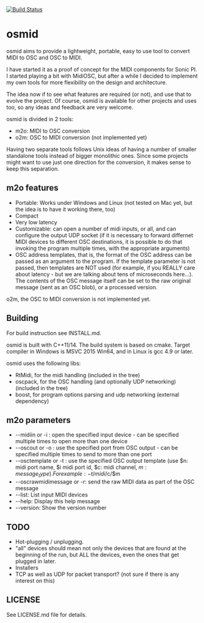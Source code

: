 [![Build Status](https://travis-ci.org/llloret/osmid.svg?branch=master)](https://travis-ci.org/llloret/osmid)

# osmid

osmid aims to provide a lightweight, portable, easy to use tool to convert MIDI to OSC and OSC to MIDI.

I have started it as a proof of concept for the MIDI components for Sonic PI. I started playing a bit with MidiOSC, but after a while I decided to implement my own tools for more flexibility on the design and architecture.

The idea now if to see what features are required (or not), and use that to evolve the project. Of course, osmid is available for other projects and uses too, so any ideas and feedback are very welcome.

osmid is divided in 2 tools:
* m2o: MIDI to OSC conversion
* o2m: OSC to MIDI conversion (not implemented yet)

Having two separate tools follows Unix ideas of having a number of smaller standalone tools instead of bigger monolithic ones. Since some projects might want to use just one direction for the conversion, it makes sense to keep this separation.

## m2o features
* Portable: Works under Windows and Linux (not tested on Mac yet, but the idea is to have it working there, too)
* Compact
* Very low latency
* Customizable: can open a number of midi inputs, or all, and can configure the output UDP socket (if it is necessary to forward differnet MIDI devices to different OSC destinations, it is possible to do that invoking the program multiple times, with the appropriate arguments)
* OSC address templates, that is, the format of the OSC address can be passed as an argument to the program. If the template parameter is not passed, then templates are NOT used (for example, if you REALLY care about latency - but we are talking about tens of microseconds here...). The contents of the OSC message itself can be set to the raw original message (sent as an OSC blob), or a processed version.


o2m, the OSC to MIDI conversion is not implemented yet.

## Building
For build instruction see INSTALL.md.

osmid is built with C++11/14. The build system is based on cmake. Target compiler in Windows is MSVC 2015 Win64, and in Linux is gcc 4.9 or later.

osmid uses the following libs:
* RtMidi, for the midi handling (included in the tree)
* oscpack, for the OSC handling (and optionally UDP networking) (included in the tree)
* boost, for program options parsing and udp networking (external dependency) 


## m2o parameters
* --midiin or -i <MIDI Input device>: open the specified input device - can be specified multiple times to open more than one device
* --oscout or -o <UDP port number>: use the specified port from OSC output - can be specified multiple times to send to more than one port
* --osctemplate or -t <OSC template>: use the specified OSC output template (use $n: midi port name, $i midi port id, $c: midi channel, $m: message_type). For example: -t /midi/$c/$m
* --oscrawmidimessage or -r: send the raw MIDI data as part of the OSC message
* --list: List input MIDI devices
* --help: Display this help message
* --version: Show the version number


## TODO
* Hot-plugging / unplugging.
* "all" devices should mean not only the devices that are found at the beginning of the run, but ALL the devices, even the ones that get plugged in later.
* Installers
* TCP as well as UDP for packet transport? (not sure if there is any interest on this)

## LICENSE
See LICENSE.md file for details.
